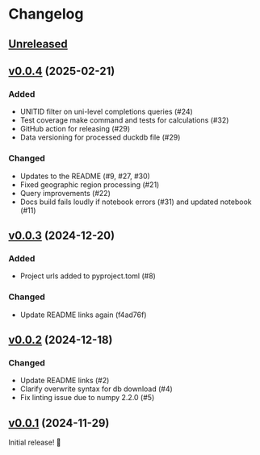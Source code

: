 # Changelog

## [Unreleased]

## [v0.0.4] (2025-02-21)

### Added 

- UNITID filter on uni-level completions queries (#24)
- Test coverage make command and tests for calculations (#32)
- GitHub action for releasing (#29)
- Data versioning for processed duckdb file (#29)

### Changed

- Updates to the README (#9, #27, #30)
- Fixed geographic region processing (#21)
- Query improvements (#22)
- Docs build fails loudly if notebook errors (#31) and updated notebook (#11)

## [v0.0.3] (2024-12-20)

### Added

- Project urls added to pyproject.toml (#8)

### Changed

- Update README links again (f4ad76f)

## [v0.0.2] (2024-12-18)

### Changed

- Update README links (#2)
- Clarify overwrite syntax for db download (#4)
- Fix linting issue due to numpy 2.2.0 (#5)

## [v0.0.1] (2024-11-29)

Initial release! 🎉

[Unreleased]: https://github.com/scienceforamerica/scipeds/compare/v0.0.4...HEAD
[v0.0.4]: https://github.com/scienceforamerica/scipeds/compare/v0.0.3...v0.0.4
[v0.0.3]: https://github.com/scienceforamerica/scipeds/compare/v0.0.2...v0.0.3
[v0.0.2]: https://github.com/scienceforamerica/scipeds/compare/v0.0.1...v0.0.2
[v0.0.1]: https://github.com/scienceforamerica/scipeds/releases/tag/v0.0.1